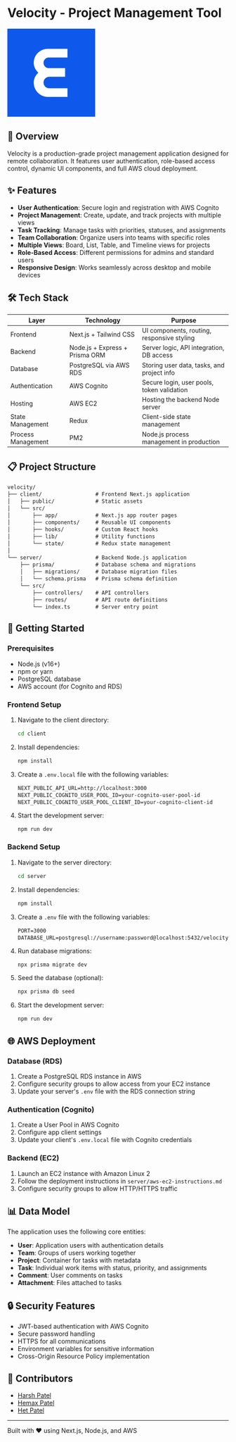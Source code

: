 # Velocity - Project Management Tool

![Velocity Logo](./client/public/logo.png)

## 🚀 Overview

Velocity is a production-grade project management application designed for remote collaboration. It features user authentication, role-based access control, dynamic UI components, and full AWS cloud deployment.

## ✨ Features

- **User Authentication**: Secure login and registration with AWS Cognito
- **Project Management**: Create, update, and track projects with multiple views
- **Task Tracking**: Manage tasks with priorities, statuses, and assignments
- **Team Collaboration**: Organize users into teams with specific roles
- **Multiple Views**: Board, List, Table, and Timeline views for projects
- **Role-Based Access**: Different permissions for admins and standard users
- **Responsive Design**: Works seamlessly across desktop and mobile devices

## 🛠️ Tech Stack

| Layer | Technology | Purpose |
|-------|------------|---------|
| Frontend | Next.js + Tailwind CSS | UI components, routing, responsive styling |
| Backend | Node.js + Express + Prisma ORM | Server logic, API integration, DB access |
| Database | PostgreSQL via AWS RDS | Storing user data, tasks, and project info |
| Authentication | AWS Cognito | Secure login, user pools, token validation |
| Hosting | AWS EC2 | Hosting the backend Node server |
| State Management | Redux | Client-side state management |
| Process Management | PM2 | Node.js process management in production |

## 📋 Project Structure

```
velocity/
├── client/                 # Frontend Next.js application
│   ├── public/             # Static assets
│   └── src/
│       ├── app/            # Next.js app router pages
│       ├── components/     # Reusable UI components
│       ├── hooks/          # Custom React hooks
│       ├── lib/            # Utility functions
│       └── state/          # Redux state management
│
└── server/                 # Backend Node.js application
    ├── prisma/             # Database schema and migrations
    │   ├── migrations/     # Database migration files
    │   └── schema.prisma   # Prisma schema definition
    └── src/
        ├── controllers/    # API controllers
        ├── routes/         # API route definitions
        └── index.ts        # Server entry point
```

## 🚦 Getting Started

### Prerequisites

- Node.js (v16+)
- npm or yarn
- PostgreSQL database
- AWS account (for Cognito and RDS)

### Frontend Setup

1. Navigate to the client directory:
   ```bash
   cd client
   ```

2. Install dependencies:
   ```bash
   npm install
   ```

3. Create a `.env.local` file with the following variables:
   ```
   NEXT_PUBLIC_API_URL=http://localhost:3000
   NEXT_PUBLIC_COGNITO_USER_POOL_ID=your-cognito-user-pool-id
   NEXT_PUBLIC_COGNITO_USER_POOL_CLIENT_ID=your-cognito-client-id
   ```

4. Start the development server:
   ```bash
   npm run dev
   ```

### Backend Setup

1. Navigate to the server directory:
   ```bash
   cd server
   ```

2. Install dependencies:
   ```bash
   npm install
   ```

3. Create a `.env` file with the following variables:
   ```
   PORT=3000
   DATABASE_URL=postgresql://username:password@localhost:5432/velocity
   ```

4. Run database migrations:
   ```bash
   npx prisma migrate dev
   ```

5. Seed the database (optional):
   ```bash
   npx prisma db seed
   ```

6. Start the development server:
   ```bash
   npm run dev
   ```

## 🌐 AWS Deployment

### Database (RDS)

1. Create a PostgreSQL RDS instance in AWS
2. Configure security groups to allow access from your EC2 instance
3. Update your server's `.env` file with the RDS connection string

### Authentication (Cognito)

1. Create a User Pool in AWS Cognito
2. Configure app client settings
3. Update your client's `.env.local` file with Cognito credentials

### Backend (EC2)

1. Launch an EC2 instance with Amazon Linux 2
2. Follow the deployment instructions in `server/aws-ec2-instructions.md`
3. Configure security groups to allow HTTP/HTTPS traffic

## 📊 Data Model

The application uses the following core entities:

- **User**: Application users with authentication details
- **Team**: Groups of users working together
- **Project**: Container for tasks with metadata
- **Task**: Individual work items with status, priority, and assignments
- **Comment**: User comments on tasks
- **Attachment**: Files attached to tasks

## 🔒 Security Features

- JWT-based authentication with AWS Cognito
- Secure password handling
- HTTPS for all communications
- Environment variables for sensitive information
- Cross-Origin Resource Policy implementation

## 👥 Contributors

- [Harsh Patel](https://github.com/harsh260105)
- [Hemax Patel](https://github.com/hemaxpatel)
- [Het Patel](https://github.com/hetpatel203)

---

Built with ❤️ using Next.js, Node.js, and AWS

